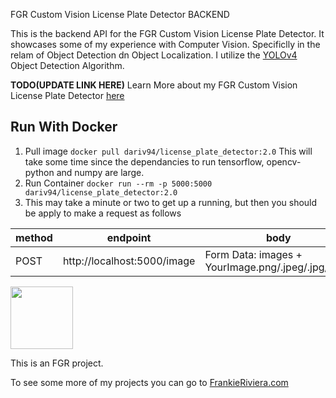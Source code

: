 FGR Custom Vision License Plate Detector BACKEND

This is the backend API for the FGR Custom Vision License Plate Detector. It showcases some of my experience with Computer Vision. Specificlly in the relam of Object Detection dn Object Localization. I utilize the [YOLOv4](https://arxiv.org/abs/2004.10934v1) Object Detection Algorithm.

**TODO(UPDATE LINK HERE)**
Learn More about my FGR Custom Vision License Plate Detector [here](https://frankieriviera.com)

<!-- When pulling down from github either build the docker container or pull the docker image. the docker image will have the model already and the DOCKERFILE knows to pull weights and build container (I could use secrets to help build decide what model to make? or just use mutiple dockerfiles.) -->

Run With Docker
---

1. Pull image `docker pull dariv94/license_plate_detector:2.0` This will take some time since the dependancies to run tensorflow, opencv-python and numpy are large.
2. Run Container `docker run --rm -p 5000:5000 dariv94/license_plate_detector:2.0`
3. This may take a minute or two to get up a running, but then you should be apply to make a request as follows

    
| method |   endpoint   |   body   |
|---------------------|----------|----------|
| POST        | http://localhost:5000/image       | Form Data: images + YourImage.png/.jpeg/.jpg/.bmp      |

<!-- Local Run


1. Install Python 3.8 you can find a python 3.8 version [here](https://www.python.org/downloads/)

2. Create virtual envionment
`python -m venv venv`

2. Activate virtual envionment

    *Windows*
`./venv/Scripts/activate`

    *Linux/Mac*
`source venv/bin/activate`

4. install dependancies `pip install -r requirments`

5. download custom object detection weights file
    
| Object Detector Model |   weights file name   |   download link   |
|---------------------|----------|----------|
| License Plates        | license_plate.weights       | [download](https://onedrive.live.com/download?cid=4096C8A9EB1D4246&resid=4096C8A9EB1D4246%211338032&authkey=AAj07WGHXhheDKQ)      |

6. Convert .weights file into [tensorflow savedmodel format ](https://www.tensorflow.org/guide/saved_model)
Ex:
`RUN python save_model.py --weights ./license_plate.weights --output ./models/license_plate-416 --input_size 416 --model yolov4 `

7. Then run the project `python app.py`
You should now have able to send a request http://localhost:5000/image

Example using Curl:
*Windows uses curl.exe, for linux and mac just use curl*
```
curl.exe -X POST -F images=@your/path/to/your/car.jpg "http://localhost:5000/image" --output test.png
``` -->
[<img src="./images/FGR_Transparent.png" width="100" />](https://frankieriviera.com)

This is an FGR project. 

To see some more of my projects you can go to [FrankieRiviera.com](https://frankieriviera.com)